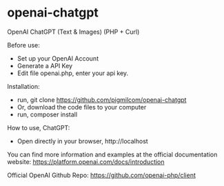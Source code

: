 # openai-chatgpt
OpenAI ChatGPT (Text &amp; Images) (PHP + Curl)

Before use:

- Set up your OpenAI Account  
- Generate a API Key
- Edit file openai.php, enter your api key.

Installation:

- run, git clone https://github.com/pigmilcom/openai-chatgpt
- Or, download the code files to your computer
- run, composer install

How to use, ChatGPT:

- Open directly in your browser, http://localhost


You can find more information and examples at the official documentation website: 
https://platform.openai.com/docs/introduction

Official OpenAI Github Repo: 
https://github.com/openai-php/client
